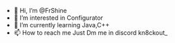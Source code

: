 - 👋 Hi, I’m @FrShine
- 👀 I’m interested in Configurator
- 🌱 I’m currently learning Java,C++
- 📫 How to reach me Just Dm me in discord kn8ckout_
